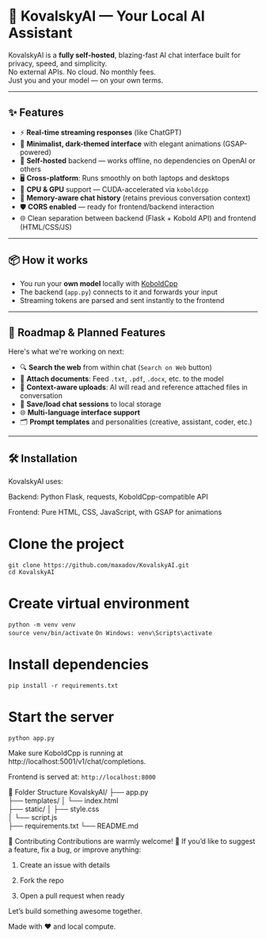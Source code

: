 # 🧠 KovalskyAI — Your Local AI Assistant

KovalskyAI is a **fully self-hosted**, blazing-fast AI chat interface built for privacy, speed, and simplicity.  
No external APIs. No cloud. No monthly fees.  
Just you and your model — on your own terms.

---

## ✨ Features

- ⚡ **Real-time streaming responses** (like ChatGPT)
- 🎨 **Minimalist, dark-themed interface** with elegant animations (GSAP-powered)
- 🧱 **Self-hosted** backend — works offline, no dependencies on OpenAI or others
- 🖥️ **Cross-platform**: Runs smoothly on both laptops and desktops
- 🔁 **CPU & GPU** support — CUDA-accelerated via `koboldcpp`
- 💬 **Memory-aware chat history** (retains previous conversation context)
- 🛡️ **CORS enabled** — ready for frontend/backend interaction
- 🌐 Clean separation between backend (Flask + Kobold API) and frontend (HTML/CSS/JS)

---

## 📦 How it works

- You run your **own model** locally with [KoboldCpp](https://github.com/LostRuins/koboldcpp)
- The backend (`app.py`) connects to it and forwards your input
- Streaming tokens are parsed and sent instantly to the frontend


---

## 🚧 Roadmap & Planned Features

Here's what we're working on next:

- 🔍 **Search the web** from within chat (`Search on Web` button)
- 📎 **Attach documents**: Feed `.txt`, `.pdf`, `.docx`, etc. to the model
- 🧠 **Context-aware uploads**: AI will read and reference attached files in conversation
- 💾 **Save/load chat sessions** to local storage
- 🌐 **Multi-language interface support**
- 🗂️ **Prompt templates** and personalities (creative, assistant, coder, etc.)

---

## 🛠️ Installation
KovalskyAI uses:

Backend: Python Flask, requests, KoboldCpp-compatible API

Frontend: Pure HTML, CSS, JavaScript, with GSAP for animations

# Clone the project
`git clone https://github.com/maxadov/KovalskyAI.git`  
`cd KovalskyAI`

# Create virtual environment
`python -m venv venv`  
`source venv/bin/activate`    `On Windows: venv\Scripts\activate`

# Install dependencies
`pip install -r requirements.txt`

# Start the server
`python app.py`

Make sure KoboldCpp is running at http://localhost:5001/v1/chat/completions.

Frontend is served at: `http://localhost:8000`


📂 Folder Structure
KovalskyAI/
├── app.py              
├── templates/
│   └── index.html   
├── static/
│   ├── style.css           
│   └── script.js       
├── requirements.txt
└── README.md


🤝 Contributing
Contributions are warmly welcome! 🔧
If you’d like to suggest a feature, fix a bug, or improve anything:

1. Create an issue with details

2. Fork the repo

3. Open a pull request when ready

Let’s build something awesome together.


Made with ❤️ and local compute.
